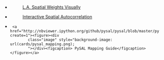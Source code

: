 
-   <a href="http://nbviewer.ipython.org/github/pysal/pysal/blob/master/pysal/contrib/viz/taz_example.ipynb?create=1"><figure><div
                      class="image" style="background-image:
                      url(cards/tazs.png);
                      "></div><figcaption> L.A. Spatial Weights Visually </figcaption></figure></a>
-   <a href="http://nbviewer.ipython.org/gist/9943372"><figure><div
                      class="image" style="background-image:
                      url(cards/isp_corr.png);
                      "></div><figcaption> Interactive Spatial Autocorrelation </figcaption></figure></a>
-      <a href="http://nbviewer.ipython.org/github/pysal/pysal/blob/master/pysal/contrib/viz/mapping_guide.ipynb?create=1"><figure><div
              class="image" style="background-image: url(cards/pysal_mapping.png);
              "></div><figcaption> PySAL Mapping Guide</figcaption></figure></a>

